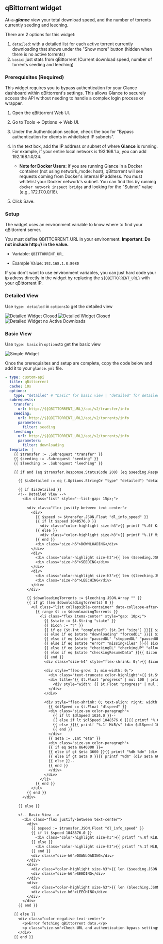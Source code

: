 ## qBittorrent widget

At-a-***glance*** view your total download speed, and the number of torrents currently seeding and leeching.

There are 2 options for this widget:
1. ```detailed```: with a detailed list for each active torrent currently downloading that shows under the "Show more" button (hidden when there is no active torrents)
2. ```basic```: just stats from qBittorrent (Current download speed, number of torrents seeding and leeching)

### Prerequisites (Required)

This widget requires you to bypass authentication for your Glance dashboard within qBittorrent's settings. This allows Glance to securely access the API without needing to handle a complex login process or wrapper.

1. Open the qBittorrent Web UI.

2. Go to Tools -> Options -> Web UI.

3. Under the Authentication section, check the box for "Bypass authentication for clients in whitelisted IP subnets".

4. In the text box, add the IP address or subnet of where **Glance** is running. For example, if your entire local network is 192.168.1.x, you can add 192.168.1.0/24.
     -  **Note for Docker Users:** If you are running Glance in a Docker container (not using network_mode: host), qBittorrent will see requests coming from Docker's internal IP address. You must whitelist your Docker network's subnet. You can find this by running ```docker network inspect bridge``` and looking for the "Subnet" value (e.g., 172.17.0.0/16).

5. Click Save.

### Setup
The widget uses an environment variable to know where to find your qBittorrent server.

You must define QBITTORRENT_URL in your environment. **Important: Do not include http:// in the value.**

- Variable: ```QBITTORRENT_URL```

- Example Value: ```192.168.1.8:8080```

If you don't want to use environment variables, you can just hard code your ip adress directly in the widget by replacing the ```${QBITTORRENT_URL}``` with your qBittorrent IP.

### Detailed View
Use ```type: detailed``` in ```options```to get the detailed view

![Detailed Widget Closed](./preview1.png) 
![Detailed Widget Closed](./preview2.png) 
![Detailed Widget no Active Downloads](./preview3.png) 

### Basic View
Use ```type: basic``` in ```options```to get the basic view

![Simple Widget](./preview4.png) 

Once the prerequisites and setup are complete, copy the code below and add it to your ```glance.yml``` file.

```yaml
- type: custom-api
  title: qBittorrent
  cache: 10s
  options:
    type: "detailed" # "basic" for basic view | "detailed" for detailed view
  subrequests:
    transfer:
      url: http://${QBITTORRENT_URL}/api/v2/transfer/info
    seeding:
      url: http://${QBITTORRENT_URL}/api/v2/torrents/info
      parameters:
        filter: seeding
    leeching:
      url: http://${QBITTORRENT_URL}/api/v2/torrents/info
      parameters:
        filter: downloading
  template: |
    {{ $transfer := .Subrequest "transfer" }}
    {{ $seeding := .Subrequest "seeding" }}
    {{ $leeching := .Subrequest "leeching" }}

    {{ if and (eq $transfer.Response.StatusCode 200) (eq $seeding.Response.StatusCode 200) (eq $leeching.Response.StatusCode 200) }}

      {{ $isDetailed := eq (.Options.StringOr "type" "detailed") "detailed" }}

      {{ if $isDetailed }}
      <!-- Detailed View -->
        <div class="list" style="--list-gap: 15px;">
        
          <div class="flex justify-between text-center">
            <div>
              {{ $speed := $transfer.JSON.Float "dl_info_speed" }}
              {{ if lt $speed 1048576.0 }}
                <div class="color-highlight size-h3">{{ printf "%.0f KiB/s" (div $speed 1024.0) }}</div>
              {{ else }}
                <div class="color-highlight size-h3">{{ printf "%.1f MiB/s" (div $speed 1048576.0) }}</div>
              {{ end }}
              <div class="size-h6">DOWNLOADING</div>
            </div>
            <div>
              <div class="color-highlight size-h3">{{ len ($seeding.JSON.Array "") }}</div>
              <div class="size-h6">SEEDING</div>
            </div>
            <div>
              <div class="color-highlight size-h3">{{ len ($leeching.JSON.Array "") }}</div>
              <div class="size-h6">LEECHING</div>
            </div>
          </div>

          {{ $downloadingTorrents := $leeching.JSON.Array "" }}
          {{ if gt (len $downloadingTorrents) 0 }}
            <ul class="list collapsible-container" data-collapse-after="0" style="--list-gap: 15px; margin-top: 15px;">
              {{ range $t := $downloadingTorrents }}
                <li class="flex items-center" style="gap: 10px;">
                  {{ $state := $t.String "state" }}
                  {{ $icon := "❔" }}
                  {{ if ge ($t.Int "completed") ($t.Int "size") }}{{ $icon = "✔" }}
                  {{ else if eq $state "downloading" "forcedDL" }}{{ $icon = "↓" }}
                  {{ else if eq $state "pausedDL" "stoppedDL" "pausedUP" "stalledDL" "stalledUP" "queuedDL" "queuedUP" }}{{ $icon = "❚❚" }}
                  {{ else if eq $state "error" "missingFiles" }}{{ $icon = "!" }}
                  {{ else if eq $state "checkingDL" "checkingUP" "allocating" }}{{ $icon = "…" }}
                  {{ else if eq $state "checkingResumeData" }}{{ $icon = "⟳" }}
                  {{ end }}
                  <div class="size-h4" style="flex-shrink: 0;">{{ $icon }}</div>
                            
                  <div style="flex-grow: 1; min-width: 0;">
                    <div class="text-truncate color-highlight">{{ $t.String "name" }}</div>
                    <div title="{{ $t.Float "progress" | mul 100 | printf "%.1f" }}%" style="background: rgba(128, 128, 128, 0.2); border-radius: 5px; height: 6px; margin-top: 5px; overflow: hidden;">
                      <div style="width: {{ $t.Float "progress" | mul 100 }}%; background-color: var(--color-positive); height: 100%; border-radius: 5px;"></div>
                    </div>
                  </div>

                  <div style="flex-shrink: 0; text-align: right; width: 80px;">
                    {{ $dlSpeed := $t.Float "dlspeed" }}
                    <div class="size-sm color-paragraph">
                      {{ if lt $dlSpeed 1024.0 }}--
                      {{ else if lt $dlSpeed 1048576.0 }}{{ printf "%.0f KiB/s" (div $dlSpeed 1024.0) }}
                      {{ else }}{{ printf "%.1f MiB/s" (div $dlSpeed 1048576.0) }}
                      {{ end }}
                    </div>
                    {{ $eta := .Int "eta" }}
                    <div class="size-sm color-paragraph">
                    {{ if eq $eta 8640000 }}∞
                    {{ else if gt $eta 3600 }}{{ printf "%dh %dm" (div $eta 3600) (mod (div $eta 60) 60) }}
                    {{ else if gt $eta 0 }}{{ printf "%dm" (div $eta 60) }}
                    {{ else }}--
                    {{ end }}
                    </div>
                  </div>
                </li>
              {{ end }}
            </ul>
          {{ end }}
        </div>

      {{ else }}

      <!-- Basic View -->
        <div class="flex justify-between text-center">
          <div>
            {{ $speed := $transfer.JSON.Float "dl_info_speed" }}
            {{ if lt $speed 1048576.0 }}
              <div class="color-highlight size-h3">{{ printf "%.0f KiB/s" (div $speed 1024.0) }}</div>
            {{ else }}
              <div class="color-highlight size-h3">{{ printf "%.1f MiB/s" (div $speed 1048576.0) }}</div>
            {{ end }}
            <div class="size-h6">DOWNLOADING</div>
          </div>
          <div>
            <div class="color-highlight size-h3">{{ len ($seeding.JSON.Array "") }}</div>
            <div class="size-h6">SEEDING</div>
          </div>
          <div>
            <div class="color-highlight size-h3">{{ len ($leeching.JSON.Array "") }}</div>
            <div class="size-h6">LEECHING</div>
          </div>
        </div>
      {{ end }}

    {{ else }}
      <div class="color-negative text-center">
        <p>Error fetching qBittorrent data.</p>
        <p class="size-sm">Check URL and authentication bypass settings.</p>
      </div>
    {{ end }}
```
